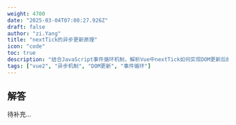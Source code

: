 ```yaml
---
weight: 4700
date: "2025-03-04T07:00:27.926Z"
draft: false
author: "zi.Yang"
title: "nextTick的异步更新原理"
icon: "code"
toc: true
description: "结合JavaScript事件循环机制，解析Vue中nextTick如何实现DOM更新后的回调触发。为何连续修改数据时需要使用nextTick保证获取最新DOM状态？说明微任务队列在此过程中的作用。"
tags: ["vue2", "异步机制", "DOM更新", "事件循环"]
---
```


## 解答

待补充...
